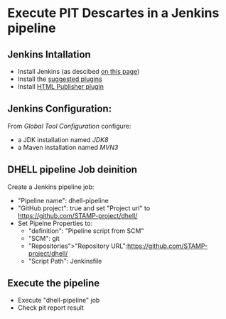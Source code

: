 # Execute PIT Descartes in a Jenkins pipeline

## Jenkins Intallation
* Install Jenkins (as descibed [on this page](https://jenkins.io/doc/book/installing/))
* Install the [suggested plugins](https://github.com/jenkinsci/jenkins/blob/jenkins-2.119/core/src/main/resources/jenkins/install/platform-plugins.json)
* Install [HTML Publisher plugin](https://plugins.jenkins.io/htmlpublisher)

## Jenkins Configuration:
From *Global Tool Configuration* configure:
* a JDK installation named *JDK8*
* a Maven installation named *MVN3*

## DHELL pipeline Job deinition
Create a Jenkins pipeline job:
* "Pipeline name": dhell-pipeline
* "GitHub project": true and set "Project url" to https://github.com/STAMP-project/dhell/
* Set Pipelne Properties to:
	* "definition": "Pipeline script from SCM"
	* "SCM": git
	* "Repositories">"Repository URL":https://github.com/STAMP-project/dhell/
	* "Script Path": Jenkinsfile

## Execute the pipeline
* Execute "dhell-pipeline" job
* Check pit report result
